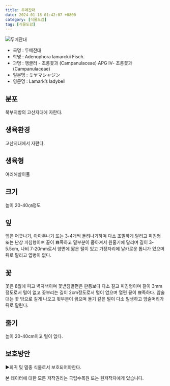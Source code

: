 ```yaml
---
title: 두메잔대
date: 2024-01-18 01:42:07 +0800
category: [식물도감]
tag: [식물도감]
---
```




![두메잔대](/fileUpload/plants/basic/Campanulaceae/Adenophora/10770/1_th2.JPG)
- 국명 : 두메잔대
- 학명 : Adenophora lamarckii Fisch.
- 과명 : 앵글러 - 초롱꽃과 (Campanulaceae) APG Ⅳ- 초롱꽃과 (Campanulaceae)
- 일본명 : ミヤマシャジン
- 영문명 : Lamark’s ladybell


## 분포
북부지방의 고산지대에 자란다.
## 생육환경
고산지대에서 자란다.
## 생육형
여러해살이풀
## 크기
높이 20-40㎝정도
## 잎
잎은 어긋나기, 아마주나기 또는 3-4개씩 돌려나기하며 다소 조밀하게 달리고 피침형 또는 난상 피침형이며 끝이 뾰족하고 밑부분이 좁아져서 원줄기에 달리며 길이 3-5.5cm, 나비 7-20mm로서 양면에 짧은 털이 있고 가장자리에 날카로운 톱니가 있으며 뒤로 말리고 엽병이 없다.
## 꽃
꽃은 8월에 피고 벽자색이며 꽃받침열편은 판통보다 다소 길고 피침형이며 길이 3mm정도로서 털이 없고 꽃부리는 길이 2cm정도로서 털이 없으며 열편 끝이 뾰족하다. 암술대는 꽃 밖으로 길게 나오고 윗부분이 굵으며 돌기 같은 털이 다소 밀생하고 암술머리가 뒤로 말린다.
## 줄기
높이 20-40cm이고 털이 없다.
## 보호방안
▶희귀 및 멸종 식물로서 보호되어야한다.






본 데이터에 대한 모든 저작권리는 국립수목원 또는 원저작자에게 있습니다.
